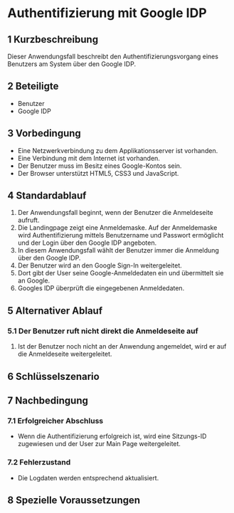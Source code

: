# Authentifizierung mit Google IDP

## 1 Kurzbeschreibung
Dieser Anwendungsfall beschreibt den Authentifizierungsvorgang eines Benutzers am System über den Google IDP.

## 2 Beteiligte
- Benutzer
- Google IDP

## 3 Vorbedingung
- Eine Netzwerkverbindung zu dem Applikationsserver ist vorhanden.
- Eine Verbindung mit dem Internet ist vorhanden.
- Der Benutzer muss im Besitz eines Google-Kontos sein.
- Der Browser unterstützt HTML5, CSS3 und JavaScript.

## 4 Standardablauf
1. Der Anwendungsfall beginnt, wenn der Benutzer die Anmeldeseite aufruft.
2. Die Landingpage zeigt eine Anmeldemaske. Auf der Anmeldemaske wird Authentifizierung mittels Benutzername und Passwort ermöglicht und der Login über den Google IDP angeboten.
3. In diesem Anwendungsfall wählt der Benutzer immer die Anmeldung über den Google IDP.
4. Der Benutzer wird an den Google Sign-In weitergeleitet.
5. Dort gibt der User seine Google-Anmeldedaten ein und übermittelt sie an Google.
6. Googles IDP überprüft die eingegebenen Anmeldedaten.

## 5 Alternativer Ablauf
### 5.1 Der Benutzer ruft nicht direkt die Anmeldeseite auf
1. Ist der Benutzer noch nicht an der Anwendung angemeldet, wird er auf die Anmeldeseite weitergeleitet.

## 6 Schlüsselszenario
[comment]: <> (TODO: Schlüsselszenario)

## 7 Nachbedingung
### 7.1 Erfolgreicher Abschluss
- Wenn die Authentifizierung erfolgreich ist, wird eine Sitzungs-ID zugewiesen und der User zur Main Page weitergeleitet.
    
### 7.2 Fehlerzustand
- Die Logdaten werden entsprechend aktualisiert.

## 8 Spezielle Voraussetzungen
[comment]: <> (TODO: Spezielle Voraussetzungen)